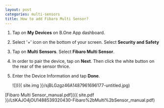```yaml
---
layout: post
categories: multi-sensors
title: How to add Fibaro Multi Sensor?
---
```


1. Tap on **My Devices** on B.One App dashboard.

2. Select '+' icon on the bottom of your screen. Select **Security and Safety**

3. Tap on **Multi Sensors**. Select **Fibaro Multi Sensor**.

4. In order to pair the device, tap on **Next**. Then click the white button on the rear of the sensor thrice.

5. Enter the Device Information and tap **Done**.

    ![]({{ site.img }}/sjBLGzgz46A1487961696177-untitled.jpg)

[Fibaro Multi Sensor_manual.pdf]({{ site.pdf }}/LtiKAJO4jOU1488539320430-Fibaro%2bMulti%2bSensor_manual.pdf)